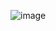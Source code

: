 ![image](https://user-images.githubusercontent.com/60761222/109397813-86423400-78ed-11eb-86ec-3f532461ae94.png)
